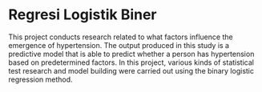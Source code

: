 # Regresi Logistik Biner #

This project conducts research related to what factors influence the emergence of hypertension. The output produced in this study is a predictive model that is able to predict whether a person has hypertension based on predetermined factors. In this project, various kinds of statistical test research and model building were carried out using the binary logistic regression method.
